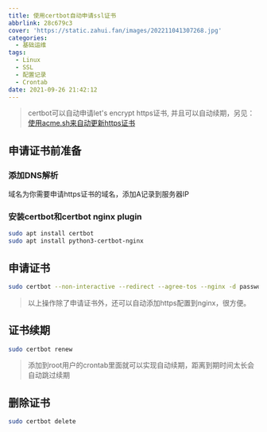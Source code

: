 ```yaml
---
title: 使用certbot自动申请ssl证书
abbrlink: 28c679c3
cover: 'https://static.zahui.fan/images/202211041307268.jpg'
categories:
  - 基础运维
tags:
  - Linux
  - SSL
  - 配置记录
  - Crontab
date: 2021-09-26 21:42:12
---
```


> certbot可以自动申请let's encrypt https证书, 并且可以自动续期，另见：[使用acme.sh来自动更新https证书](/posts/1e777b9e)

## 申请证书前准备

### 添加DNS解析

域名为你需要申请https证书的域名，添加A记录到服务器IP

### 安装certbot和certbot nginx plugin

```bash
sudo apt install certbot
sudo apt install python3-certbot-nginx
```

## 申请证书

```bash
sudo certbot --non-interactive --redirect --agree-tos --nginx -d password.zahui.fan -m captain@zahui.fan
```

> 以上操作除了申请证书外，还可以自动添加https配置到nginx，很方便。

## 证书续期

```bash
sudo certbot renew
```

> 添加到root用户的crontab里面就可以实现自动续期，距离到期时间太长会自动跳过续期

## 删除证书

```bash
sudo certbot delete
```
